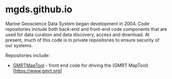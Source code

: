 # mgds.github.io

Marine Geoscience Data System began development in 2004. Code repositories include both back-end and front-end code components that are used for data curation and data discovery, access and download. At present, much of this code is in private repositories to ensure security of our systems.


Repositories include:
- [GMRTMapTool](https://github.com/mgds/gmrtMapTool) - front end code for driving the (GMRT MapTool)[https://www.gmrt.org]
